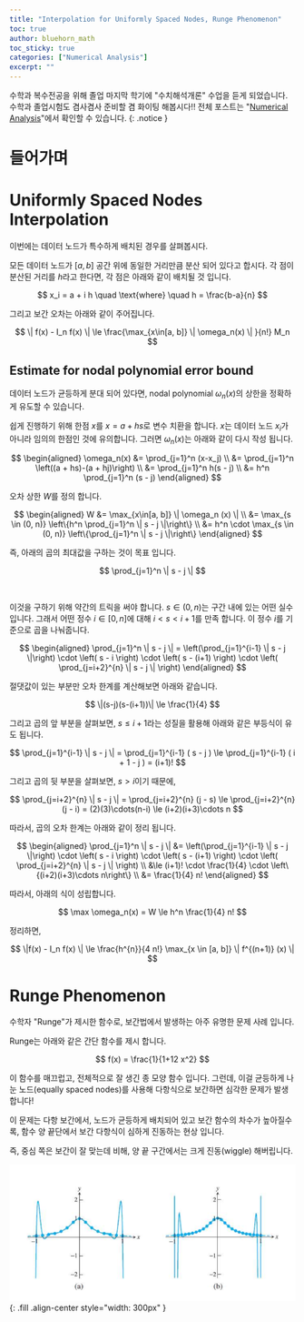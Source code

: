 ```yaml
---
title: "Interpolation for Uniformly Spaced Nodes, Runge Phenomenon"
toc: true
author: bluehorn_math
toc_sticky: true
categories: ["Numerical Analysis"]
excerpt: ""
---
```


수학과 복수전공을 위해 졸업 마지막 학기에 "수치해석개론" 수업을 듣게 되었습니다. 수학과 졸업시험도 겸사겸사 준비할 겸 화이팅 해봅시다!! 전체 포스트는 "[Numerical Analysis](/categories/numerical-analysis)"에서 확인할 수 있습니다.
{: .notice }

# 들어가며



# Uniformly Spaced Nodes Interpolation

이번에는 데이터 노드가 특수하게 배치된 경우를 살펴봅시다.

모든 데이터 노드가 $[a, b]$ 공간 위에 동일한 거리만큼 분산 되어 있다고 합시다. 각 점이 분산된 거리를 $h$라고 한다면, 각 점은 아래와 같이 배치될 것 입니다.

$$
x_i = a + i h \quad \text{where} \quad h = \frac{b-a}{n}
$$

그리고 보간 오차는 아래와 같이 주어집니다.

$$
\| f(x) - I_n f(x) \| \le \frac{\max_{x\in[a, b]} \| \omega_n(x) \| }{n!} M_n
$$

## Estimate for nodal polynomial error bound

데이터 노드가 균등하게 분대 되어 있다면, nodal polynomial $\omega_n(x)$의 상한을 정확하게 유도할 수 있습니다.

쉽게 진행하기 위해 한점 $x$를 $x = a + hs$로 변수 치환을 합니다. $x$는 데이터 노드 $x_i$가 아니라 임의의 한점인 것에 유의합니다. 그러면 $\omega_n(x)$는 아래와 같이 다시 작성 됩니다.

$$
\begin{aligned}
\omega_n(x)
&= \prod_{j=1}^n (x-x_j) \\
&= \prod_{j=1}^n \left((a + hs)-(a + hj)\right) \\
&= \prod_{j=1}^n h(s - j) \\
&= h^n \prod_{j=1}^n (s - j)
\end{aligned}
$$

오차 상한 $W$를 정의 합니다.

$$
\begin{aligned}
W
&= \max_{x\in[a, b]} \| \omega_n (x) \| \\
&= \max_{s \in (0, n)} \left\{h^n \prod_{j=1}^n \| s - j \|\right\} \\
&= h^n  \cdot \max_{s \in (0, n)} \left\{\prod_{j=1}^n \| s - j \|\right\}
\end{aligned}
$$

즉, 아래의 곱의 최대값을 구하는 것이 목표 입니다.

$$
\prod_{j=1}^n \| s - j \|
$$

<br/>

이것을 구하기 위해 약간의 트릭을 써야 합니다. $s \in (0, n)$는 구간 내에 있는 어떤 실수 입니다. 그래서 어떤 정수 $i \in [0, n]$에 대해 $i < s < i+1$를 만족 합니다. 이 정수 $i$를 기준으로 곱을 나눠줍니다.

$$
\begin{aligned}
\prod_{j=1}^n \| s - j \|
= \left(\prod_{j=1}^{i-1} \| s - j \|\right)
\cdot \left( s - i \right)
\cdot \left( s - (i+1) \right)
\cdot \left( \prod_{j=i+2}^{n} \| s - j \| \right)
\end{aligned}
$$

절댓값이 있는 부분만 오차 한계를 계산해보면 아래와 같습니다.

$$
\|(s-j)(s-(i+1))\| \le \frac{1}{4}
$$

그리고 곱의 앞 부분을 살펴보면, $s \le i+1$라는 성질을 활용해 아래와 같은 부등식이 유도 됩니다.

$$
\prod_{j=1}^{i-1} \| s - j \|
= \prod_{j=1}^{i-1} ( s - j )
\le \prod_{j=1}^{i-1} ( i + 1 - j )
= (i+1)!
$$

그리고 곱의 뒷 부분을 살펴보면, $s > i$이기 때문에,

$$
\prod_{j=i+2}^{n} \| s - j \|
= \prod_{j=i+2}^{n} (j - s)
\le \prod_{j=i+2}^{n} (j - i)
= (2)(3)\cdots(n-i)
\le (i+2)(i+3)\cdots n
$$

따라서, 곱의 오차 한계는 아래와 같이 정리 됩니다.

$$
\begin{aligned}
\prod_{j=1}^n \| s - j \|
&= \left(\prod_{j=1}^{i-1} \| s - j \|\right)
\cdot \left( s - i \right)
\cdot \left( s - (i+1) \right)
\cdot \left( \prod_{j=i+2}^{n} \| s - j \| \right) \\
&\le (i+1)! \cdot \frac{1}{4} \cdot \left\{(i+2)(i+3)\cdots n\right\} \\
&= \frac{1}{4} n!
\end{aligned}
$$

따라서, 아래의 식이 성립합니다.

$$
\max \omega_n(x) = W \le h^n \frac{1}{4} n!
$$

정리하면,

$$
\|f(x) - I_n f(x) \|
\le \frac{h^{n}}{4 n!} \max_{x \in [a, b]} \| f^{(n+1)} (x) \|
$$



# Runge Phenomenon

수학자 "Runge"가 제시한 함수로, 보간법에서 발생하는 아주 유명한 문제 사례 입니다.

Runge는 아래와 같은 간단 함수를 제시 합니다.

$$
f(x) = \frac{1}{1+12 x^2}
$$

이 함수를 매끄럽고, 전체적으로 잘 생긴 종 모양 함수 입니다. 그런데, 이걸 균등하게 나눈 노드(equally spaced nodes)를 사용해 다항식으로 보간하면 심각한 문제가 발생 합니다!

이 문제는 다항 보간에서, 노드가 균등하게 배치되어 있고 보간 함수의 차수가 높아질수록, 함수 양 끝단에서 보간 다항식이 심하게 진동하는 현상 입니다.

즉, 중심 쪽은 보간이 잘 맞는데 비해, 양 끝 구간에서는 크게 진동(wiggle) 해버립니다.

![](/images/mathematics/numerical-analysis/runge-phenomenon.png){: .fill .align-center style="width: 300px" }


